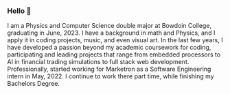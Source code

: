 ### Hello 👋

I am a Physics and Computer Science double major at Bowdoin College, graduating in June, 2023. I have a background in math and Physics, and I apply it in coding projects, music, and even visual art. In the last few years, I have developed a passion beyond my academic coursework for coding, participating and leading projects that range from embedded processors to AI in financial trading simulations to full stack web development. Professionally, started working  for Marketron as a Software Engineering intern in May, 2022. I continue to work there part time, while finishing my Bachelors Degree. 
